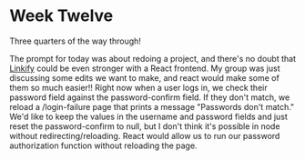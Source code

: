 # Week Twelve

Three quarters of the way through!

The prompt for today was about redoing a project, and there's no doubt that [Linkify](https://linkify.link) could be even stronger with a React frontend. My group was just discussing some edits we want to make, and react would make some of them so much easier!! Right now when a user logs in, we check their password field against the password-confirm field. If they don't match, we reload a /login-failure page that prints a message "Passwords don't match." We'd like to keep the values in the username and password fields and just reset the password-confirm to null, but I don't think it's possible in node without redirecting/reloading. React would allow us to run our password authorization function without reloading the page.



